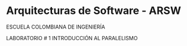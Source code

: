 # Arquitecturas de Software - ARSW

ESCUELA COLOMBIANA DE INGENIERÍA 

LABORATORIO # 1 INTRODUCCIÓN AL PARALELISMO 


